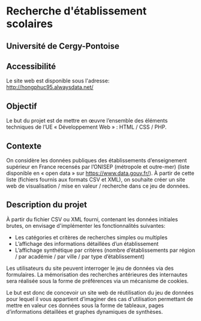 # Recherche d'établissement scolaires
## Université de Cergy-Pontoise

## Accessibilité
Le site web est disponible sous l'adresse:
http://hongphuc95.alwaysdata.net/

## Objectif
Le but du projet est de mettre en œuvre l’ensemble des éléments techniques de l’UE « Développement Web » : HTML / CSS / PHP.

## Contexte
On considère les données publiques des établissements d’enseignement supérieur en France recensés par l’ONISEP (métropole et outre-mer) (liste disponible en « open data » sur https://www.data.gouv.fr/). À partir de cette liste (fichiers fournis aux formats CSV et XML), on souhaite créer un site web de visualisation / mise en valeur / recherche dans ce jeu de données.

## Description du projet
À partir du fichier CSV ou XML fourni, contenant les données initiales brutes, on envisage d'implémenter les fonctionnalités suivantes: 
- Les catégories et critères de recherches simples ou multiples
- L’affichage des informations détaillées d’un établissement
- L’affichage synthétique par critères (nombre d’établissements par région / par académie / par ville / par type d’établissement)

Les utilisateurs du site peuvent interroger le jeu de données via des formulaires. La mémorisation des recherches antérieures des internautes sera réalisée sous la forme de préférences via un mécanisme de cookies.

Le but est donc de concevoir un site web de réutilisation du jeu de données pour lequel il vous appartient d’imaginer des cas d'utilisation permettant de mettre en valeur ces données sous la forme de tableaux, pages d’informations détaillées et graphes dynamiques de synthèses.

